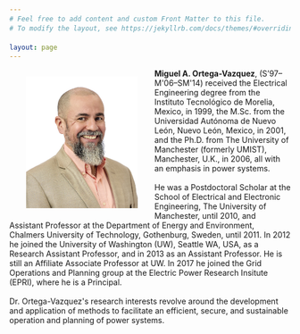 ```yaml
---
# Feel free to add content and custom Front Matter to this file.
# To modify the layout, see https://jekyllrb.com/docs/themes/#overriding-theme-defaults

layout: page
---
```


<div>
<!-- <center> -->
<p style="float: left;"><img src="Files/Vazquez.Miguel-0017m.jpg" alt="" align="left" style="width:200px;margin:0px 30px"></p>
<!-- </center> -->

<p><b>Miguel A. Ortega-Vazquez</b>, (S’97–M'06–SM'14) received the Electrical Engineering degree from the Instituto Tecnológico de Morelia, Mexico, in 1999, the M.Sc. from the Universidad Autónoma de Nuevo León, Nuevo León, Mexico, in 2001, and the Ph.D. from The University of Manchester (formerly UMIST), Manchester, U.K., in 2006, all with an emphasis in power systems.
<br>
<br>
He was a Postdoctoral Scholar at the School of Electrical and Electronic Engineering, The University of Manchester, until 2010, and Assistant Professor at the Department of Energy and Environment, Chalmers University of Technology, Gothenburg, Sweden, until 2011.  In 2012 he joined the University of Washington (UW), Seattle WA, USA, as a Research Assistant Professor, and in 2013 as an Assistant Professor.  He is still an Affiliate Associate Professor at UW.  In 2017 he joined the Grid Operations and Planning group at the Electric Power Research Insitute (EPRI), where he is a Principal.  
<br>
<br>
Dr. Ortega-Vazquez's research interests revolve around the development and application of methods to facilitate an efficient, secure, and sustainable operation and planning of power systems.</p>
</div>
